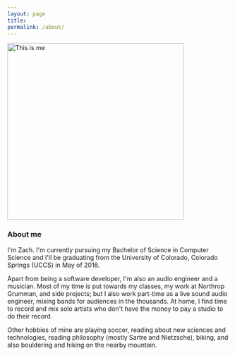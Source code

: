 ```yaml
---
layout: page
title: 
permalink: /about/
---
```


<img src="http://i.imgur.com/brdtIUe.jpg =100x20" alt="This is me" style="width: 400px;"/>

### About me




I'm Zach. I'm currently pursuing my Bachelor of Science in Computer Science and I'll be graduating from the University of Colorado, Colorado Springs (UCCS) in May of 2016. 


Apart from being a software developer, I'm also an audio engineer and a musician. Most of my time is put towards my classes, my work at Northrop Grumman, and side projects; but I also work part-time as a live sound audio engineer, mixing bands for audiences in the thousands. At home, I find time to record and mix solo artists who don't have the money to pay a studio to do their record. 

Other hobbies of mine are playing soccer, reading about new sciences and technologies, reading philosophy (mostly Sartre and Nietzsche), biking, and also bouldering and hiking on the nearby mountain.
